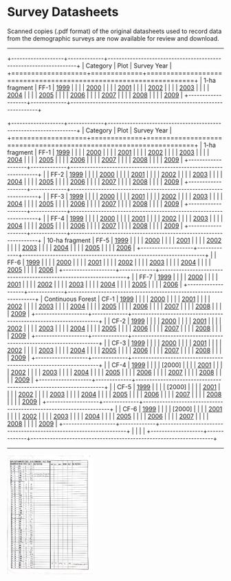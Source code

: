 
# Survey Datasheets

Scanned copies (.pdf format) of the original datasheets used to record data from the demographic surveys are now available for review and download.

------------------------------------------------------------------------

+-------------------+-------------+------------------------------------------------------------------+
| Category          | Plot        | Survey Year                                                      |
+===================+=============+==================================================================+
| 1-ha fragment     | FF-1        | [1999](../survey_datasheets/frag-one/ff1-2107/ff1-2107-1999.pdf) |
|                   |             | [2000](../survey_datasheets/frag-one/ff1-2107/ff1-2107-2000.pdf) |
|                   |             | [2001](../survey_datasheets/frag-one/ff1-2107/ff1-2107-2001.pdf) |
|                   |             | [2002](../survey_datasheets/frag-one/ff1-2107/ff1-2107-2002.pdf) |
|                   |             | [2003](../survey_datasheets/frag-one/ff1-2107/ff1-2107-2003.pdf) |
|                   |             | [2004](../survey_datasheets/frag-one/ff1-2107/ff1-2107-2004.pdf) |
|                   |             | [2005](../survey_datasheets/frag-one/ff1-2107/ff1-2107-2005.pdf) |
|                   |             | [2006](../survey_datasheets/frag-one/ff1-2107/ff1-2107-2006.pdf) |
|                   |             | [2007](../survey_datasheets/frag-one/ff1-2107/ff1-2107-2007.pdf) |
|                   |             | [2008](../survey_datasheets/frag-one/ff1-2107/ff1-2107-2008.pdf) |
|                   |             | [2009](../survey_datasheets/frag-one/ff1-2107/ff1-2107-2009.pdf) |
+-------------------+-------------+------------------------------------------------------------------+



+-------------------+-------------+------------------------------------------------------------------+
| Category          | Plot        | Survey Year                                                      |
+===================+=============+==================================================================+
| 1-ha fragment     | FF-1        | [1999](../survey_datasheets/frag-one/ff1-2107/ff1-2107-1999.pdf) |
|                   |             | [2000](../survey_datasheets/frag-one/ff1-2107/ff1-2107-2000.pdf) |
|                   |             | [2001](../survey_datasheets/frag-one/ff1-2107/ff1-2107-2001.pdf) |
|                   |             | [2002](../survey_datasheets/frag-one/ff1-2107/ff1-2107-2002.pdf) |
|                   |             | [2003](../survey_datasheets/frag-one/ff1-2107/ff1-2107-2003.pdf) |
|                   |             | [2004](../survey_datasheets/frag-one/ff1-2107/ff1-2107-2004.pdf) |
|                   |             | [2005](../survey_datasheets/frag-one/ff1-2107/ff1-2107-2005.pdf) |
|                   |             | [2006](../survey_datasheets/frag-one/ff1-2107/ff1-2107-2006.pdf) |
|                   |             | [2007](../survey_datasheets/frag-one/ff1-2107/ff1-2107-2007.pdf) |
|                   |             | [2008](../survey_datasheets/frag-one/ff1-2107/ff1-2107-2008.pdf) |
|                   |             | [2009](../survey_datasheets/frag-one/ff1-2107/ff1-2107-2009.pdf) |
+-------------------+-------------+------------------------------------------------------------------+
|                   | FF-2        | [1999](../survey_datasheets/frag-one/ff2-2108/ff2-2108-1999.pdf) |
|                   |             | [2000](../survey_datasheets/frag-one/ff2-2108/ff2-2108-2000.pdf) |
|                   |             | [2001](../survey_datasheets/frag-one/ff2-2108/ff2-2108-2001.pdf) |
|                   |             | [2002](../survey_datasheets/frag-one/ff2-2108/ff2-2108-2002.pdf) |
|                   |             | [2003](../survey_datasheets/frag-one/ff2-2108/ff2-2108-2003.pdf) |
|                   |             | [2004](../survey_datasheets/frag-one/ff2-2108/ff2-2108-2004.pdf) |
|                   |             | [2005](../survey_datasheets/frag-one/ff2-2108/ff2-2108-2005.pdf) |
|                   |             | [2006](../survey_datasheets/frag-one/ff2-2108/ff2-2108-2006.pdf) |
|                   |             | [2007](../survey_datasheets/frag-one/ff2-2108/ff2-2108-2007.pdf) |
|                   |             | [2008](../survey_datasheets/frag-one/ff2-2108/ff2-2108-2008.pdf) |
|                   |             | [2009](../survey_datasheets/frag-one/ff2-2108/ff2-2108-2009.pdf) |
+-------------------+-------------+------------------------------------------------------------------+
|                   | FF-3        | [1999](../survey_datasheets/frag-one/ff3-1104/ff3-1104-1999.pdf) |
|                   |             | [2000](../survey_datasheets/frag-one/ff3-1104/ff3-1104-2000.pdf) |
|                   |             | [2001](../survey_datasheets/frag-one/ff3-1104/ff3-1104-2001.pdf) |
|                   |             | [2002](../survey_datasheets/frag-one/ff3-1104/ff3-1104-2002.pdf) |
|                   |             | [2003](../survey_datasheets/frag-one/ff3-1104/ff3-1104-2003.pdf) |
|                   |             | [2004](../survey_datasheets/frag-one/ff3-1104/ff3-1104-2004.pdf) |
|                   |             | [2005](../survey_datasheets/frag-one/ff3-1104/ff3-1104-2005.pdf) |
|                   |             | [2006](../survey_datasheets/frag-one/ff3-1104/ff3-1104-2006.pdf) |
|                   |             | [2007](../survey_datasheets/frag-one/ff3-1104/ff3-1104-2007.pdf) |
|                   |             | [2008](../survey_datasheets/frag-one/ff3-1104/ff3-1104-2008.pdf) |
|                   |             | [2009](../survey_datasheets/frag-one/ff3-1104/ff3-1104-2009.pdf) |
+-------------------+-------------+------------------------------------------------------------------+
|                   | FF-4        | [1999](../survey_datasheets/frag-one/ff4-1301/ff4-1301-1999.pdf) |
|                   |             | [2000](../survey_datasheets/frag-one/ff4-1301/ff4-1301-2000.pdf) |
|                   |             | [2001](../survey_datasheets/frag-one/ff4-1301/ff4-1301-2001.pdf) |
|                   |             | [2002](../survey_datasheets/frag-one/ff4-1301/ff4-1301-2002.pdf) |
|                   |             | [2003](../survey_datasheets/frag-one/ff4-1301/ff4-1301-2003.pdf) |
|                   |             | [2004](../survey_datasheets/frag-one/ff4-1301/ff4-1301-2004.pdf) |
|                   |             | [2005](../survey_datasheets/frag-one/ff4-1301/ff4-1301-2005.pdf) |
|                   |             | [2006](../survey_datasheets/frag-one/ff4-1301/ff4-1301-2006.pdf) |
|                   |             | [2007](../survey_datasheets/frag-one/ff4-1301/ff4-1301-2007.pdf) |
|                   |             | [2008](../survey_datasheets/frag-one/ff4-1301/ff4-1301-2008.pdf) |
|                   |             | [2009](../survey_datasheets/frag-one/ff4-1301/ff4-1301-2009.pdf) |
+-------------------+-------------+------------------------------------------------------------------+
| 10-ha fragment    | FF-5        | [1999](../survey_datasheets/frag-ten/ff5-2206/ff5-2206-1999.pdf) |
|                   |             | [2000](../survey_datasheets/frag-ten/ff5-2206/ff5-2206-2000.pdf) |
|                   |             | [2001](../survey_datasheets/frag-ten/ff5-2206/ff5-2206-2001.pdf) |
|                   |             | [2002](../survey_datasheets/frag-ten/ff5-2206/ff5-2206-2002.pdf) |
|                   |             | [2003](../survey_datasheets/frag-ten/ff5-2206/ff5-2206-2003.pdf) |
|                   |             | [2004](../survey_datasheets/frag-ten/ff5-2206/ff5-2206-2004.pdf) |
|                   |             | [2005](../survey_datasheets/frag-ten/ff5-2206/ff5-2206-2005.pdf) |
|                   |             | [2006](../survey_datasheets/frag-ten/ff5-2206/ff5-2206-2006.pdf) |
+-------------------+-------------+------------------------------------------------------------------+
|                   | FF-6        | [1999](../survey_datasheets/frag-ten/ff6-1202/ff6-1202-1999.pdf) |
|                   |             | [2000](../survey_datasheets/frag-ten/ff6-1202/ff6-1202-2000.pdf) |
|                   |             | [2001](../survey_datasheets/frag-ten/ff6-1202/ff6-1202-2001.pdf) |
|                   |             | [2002](../survey_datasheets/frag-ten/ff6-1202/ff6-1202-2002.pdf) |
|                   |             | [2003](../survey_datasheets/frag-ten/ff6-1202/ff6-1202-2003.pdf) |
|                   |             | [2004](../survey_datasheets/frag-ten/ff6-1202/ff6-1202-2004.pdf) |
|                   |             | [2005](../survey_datasheets/frag-ten/ff6-1202/ff6-1202-2005.pdf) |
|                   |             | [2006](../survey_datasheets/frag-ten/ff6-1202/ff6-1202-2006.pdf) |
+-------------------+-------------+------------------------------------------------------------------+
|                   | FF-7        | [1999](../survey_datasheets/frag-ten/ff7-3209/ff7-3209-1999.pdf) |
|                   |             | [2000](../survey_datasheets/frag-ten/ff7-3209/ff7-3209-2000.pdf) |
|                   |             | [2001](../survey_datasheets/frag-ten/ff7-3209/ff7-3209-2001.pdf) |
|                   |             | [2002](../survey_datasheets/frag-ten/ff7-3209/ff7-3209-2002.pdf) |
|                   |             | [2003](../survey_datasheets/frag-ten/ff7-3209/ff7-3209-2003.pdf) |
|                   |             | [2004](../survey_datasheets/frag-ten/ff7-3209/ff7-3209-2004.pdf) |
|                   |             | [2005](../survey_datasheets/frag-ten/ff7-3209/ff7-3209-2005.pdf) |
|                   |             | [2006](../survey_datasheets/frag-ten/ff7-3209/ff7-3209-2006.pdf) |
+-------------------+-------------+------------------------------------------------------------------+
| Continuous Forest | CF-1        | [1999](../survey_datasheets/forest/cf1-1301/cf1-1301-1999.pdf)   |
|                   |             | [2000](../survey_datasheets/forest/cf1-1301/cf1-1301-2000.pdf)   |
|                   |             | [2001](../survey_datasheets/forest/cf1-1301/cf1-1301-2001.pdf)   |
|                   |             | [2002](../survey_datasheets/forest/cf1-1301/cf1-1301-2002.pdf)   |
|                   |             | [2003](../survey_datasheets/forest/cf1-1301/cf1-1301-2003.pdf)   |
|                   |             | [2004](../survey_datasheets/forest/cf1-1301/cf1-1301-2004.pdf)   |
|                   |             | [2005](../survey_datasheets/forest/cf1-1301/cf1-1301-2005.pdf)   |
|                   |             | [2006](../survey_datasheets/forest/cf1-1301/cf1-1301-2006.pdf)   |
|                   |             | [2007](../survey_datasheets/forest/cf1-1301/cf1-1301-2007.pdf)   |
|                   |             | [2008](../survey_datasheets/forest/cf1-1301/cf1-1301-2008.pdf)   |
|                   |             | [2009](../survey_datasheets/forest/cf1-1301/cf1-1301-2009.pdf)   |
+-------------------+-------------+------------------------------------------------------------------+
|                   | CF-2        | [1999](../survey_datasheets/forest/cf2-1501/cf2-1501-1999.pdf)   |
|                   |             | [2000](../survey_datasheets/forest/cf2-1501/cf2-1501-2000.pdf)   |
|                   |             | [2001](../survey_datasheets/forest/cf2-1501/cf2-1501-2001.pdf)   |
|                   |             | [2002](../survey_datasheets/forest/cf2-1501/cf2-1501-2002.pdf)   |
|                   |             | [2003](../survey_datasheets/forest/cf2-1501/cf2-1501-2003.pdf)   |
|                   |             | [2004](../survey_datasheets/forest/cf2-1501/cf2-1501-2004.pdf)   |
|                   |             | [2005](../survey_datasheets/forest/cf2-1501/cf2-1501-2005.pdf)   |
|                   |             | [2006](../survey_datasheets/forest/cf2-1501/cf2-1501-2006.pdf)   |
|                   |             | [2007](../survey_datasheets/forest/cf2-1501/cf2-1501-2007.pdf)   |
|                   |             | [2008](../survey_datasheets/forest/cf2-1501/cf2-1501-2008.pdf)   |
|                   |             | [2009](../survey_datasheets/forest/cf2-1501/cf2-1501-2009.pdf)   |
+-------------------+-------------+------------------------------------------------------------------+
|                   | CF-3        | [1999](../survey_datasheets/forest/cf3-1501/cf3-1501-1999.pdf)   |
|                   |             | [2000](../survey_datasheets/forest/cf3-1501/cf3-1501-2000.pdf)   |
|                   |             | [2001](../survey_datasheets/forest/cf3-1501/cf3-1501-2001.pdf)   |
|                   |             | [2002](../survey_datasheets/forest/cf3-1501/cf3-1501-2002.pdf)   |
|                   |             | [2003](../survey_datasheets/forest/cf3-1501/cf3-1501-2003.pdf)   |
|                   |             | [2004](../survey_datasheets/forest/cf3-1501/cf3-1501-2004.pdf)   |
|                   |             | [2005](../survey_datasheets/forest/cf3-1501/cf3-1501-2005.pdf)   |
|                   |             | [2006](../survey_datasheets/forest/cf3-1501/cf3-1501-2006.pdf)   |
|                   |             | [2007](../survey_datasheets/forest/cf3-1501/cf3-1501-2007.pdf)   |
|                   |             | [2008](../survey_datasheets/forest/cf3-1501/cf3-1501-2008.pdf)   |
|                   |             | [2009](../survey_datasheets/forest/cf3-1501/cf3-1501-2009.pdf)   |
+-------------------+-------------+------------------------------------------------------------------+
|                   | CF-4        | [1999](../survey_datasheets/forest/cf4-dimona/cf4-dim-1999.pdf)  |
|                   |             | [2000]                                                           |
|                   |             | [2001](../survey_datasheets/forest/cf4-dimona/cf4-dim-2001.pdf)  |
|                   |             | [2002](../survey_datasheets/forest/cf4-dimona/cf4-dim-2002.pdf)  |
|                   |             | [2003](../survey_datasheets/forest/cf4-dimona/cf4-dim-2003.pdf)  |
|                   |             | [2004](../survey_datasheets/forest/cf4-dimona/cf4-dim-2004.pdf)  |
|                   |             | [2005](../survey_datasheets/forest/cf4-dimona/cf4-dim-2005.pdf)  |
|                   |             | [2006](../survey_datasheets/forest/cf4-dimona/cf4-dim-2006.pdf)  |
|                   |             | [2007](../survey_datasheets/forest/cf4-dimona/cf4-dim-2007.pdf)  |
|                   |             | [2008](../survey_datasheets/forest/cf4-dimona/cf4-dim-2008.pdf)  |
|                   |             | [2009](../survey_datasheets/forest/cf4-dimona/cf4-dim-2009.pdf)  |
+-------------------+-------------+------------------------------------------------------------------+
|                   | CF-5        | [1999](../survey_datasheets/forest/cf5-portoalegre/cf5-pa-1999.pdf)   |
|                   |             | [2000]                                                           |
|                   |             | [2001](../survey_datasheets/forest/cf5-portoalegre/cf5-pa-2001.pdf)   |
|                   |             | [2002](../survey_datasheets/forest/cf5-portoalegre/cf5-pa-2002.pdf)   |
|                   |             | [2003](../survey_datasheets/forest/cf5-portoalegre/cf5-pa-2003.pdf)   |
|                   |             | [2004](../survey_datasheets/forest/cf5-portoalegre/cf5-pa-2004.pdf)   |
|                   |             | [2005](../survey_datasheets/forest/cf5-portoalegre/cf5-pa-2005.pdf)   |
|                   |             | [2006](../survey_datasheets/forest/cf5-portoalegre/cf5-pa-2006.pdf)   |
|                   |             | [2007](../survey_datasheets/forest/cf5-portoalegre/cf5-pa-2007.pdf)   |
|                   |             | [2008](../survey_datasheets/forest/cf5-portoalegre/cf5-pa-2008.pdf)   |
|                   |             | [2009](../survey_datasheets/forest/cf5-portoalegre/cf5-pa-2009.pdf)   |
+-------------------+-------------+------------------------------------------------------------------+
|                   | CF-6        | [1999](../survey_datasheets/forest/cf6-cabofrio/cf6-cf-1999.pdf)   |
|                   |             | [2000]                                                           |
|                   |             | [2001](../survey_datasheets/forest/cf6-cabofrio/cf6-cf-2001.pdf)   |
|                   |             | [2002](../survey_datasheets/forest/cf6-cabofrio/cf6-cf-2002.pdf)   |
|                   |             | [2003](../survey_datasheets/forest/cf6-cabofrio/cf6-cf-2003.pdf)   |
|                   |             | [2004](../survey_datasheets/forest/cf6-cabofrio/cf6-cf-2004.pdf)   |
|                   |             | [2005](../survey_datasheets/forest/cf6-cabofrio/cf6-cf-2005.pdf)   |
|                   |             | [2006](../survey_datasheets/forest/cf6-cabofrio/cf6-cf-2006.pdf)   |
|                   |             | [2007](../survey_datasheets/forest/cf6-cabofrio/cf6-cf-2007.pdf)   |
|                   |             | [2008](../survey_datasheets/forest/cf6-cabofrio/cf6-cf-2008.pdf)   |
|                   |             | [2009](../survey_datasheets/forest/cf6-cabofrio/cf6-cf-2009.pdf)   |
+-------------------+-------------+------------------------------------------------------------------+
|                   |             |                                                                  |
+-------------------+-------------+------------------------------------------------------------------+

------------------------------------------------------------------------
<img src="../survey_datasheets/dimona_2108_2002.png" width="200px"/>
